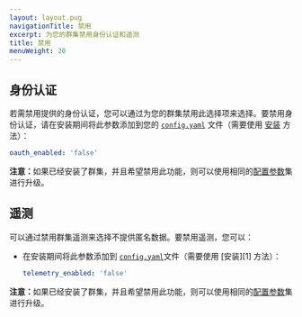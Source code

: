 ```yaml
---
layout: layout.pug
navigationTitle: 禁用
excerpt: 为您的群集禁用身份认证和遥测
title: 禁用
menuWeight: 20
---
```


## 身份认证

若需禁用提供的身份认证，您可以通过为您的群集禁用此选择项来选择。要禁用身份认证，请在安装期间将此参数添加到您的 [`config.yaml`](/mesosphere/dcos/cn/1.11/installing/production/advanced-configuration/configuration-reference/) 文件（需要使用 [安装](/mesosphere/dcos/cn/1.11/installing/production/deploying-dcos/installation/) 方法）：

```yaml
oauth_enabled: 'false'
```

<p class="message--note"><strong>注意：</strong>如果已经安装了群集，并且希望禁用此功能，则可以使用相同的<a href="/1.11/installing/production/advanced-configuration/configuration-reference/">配置参数</a>集进行升级。</p>



## 遥测

可以通过禁用群集遥测来选择不提供匿名数据。要禁用遥测，您可以：

- 在安装期间将此参数添加到 [`config.yaml`](/mesosphere/dcos/cn/1.11/installing/production/advanced-configuration/configuration-reference/)文件（需要使用 [安装][1] 方法）：

    ```yaml
    telemetry_enabled: 'false'
    ```



<p class="message--note"><strong>注意：</strong>如果已经安装了群集，并且希望禁用此功能，则可以使用相同的<a href="/1.11/installing/production/advanced-configuration/configuration-reference/">配置参数</a>集进行升级。</p>
